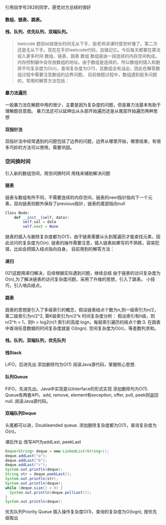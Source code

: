 引用自学号282的同学，感觉对方总结的很好

#### 数组、链表、跳表。
#### 栈、队列、优先队列、双端队列。
>leetcode 题目纠结很长时间无从下手，挺老师讲课时感觉听懂了。第二次还是无从下手。现在在手抄leetcode代码，加强记忆。今后每天都要在算法投入更多时间
数组、链表、跳表
数组
数组是由一段连续的内存空间构成，内存控制器中会存放数组的地址。由于数组是连续的，所以数组的插入和删除平均复杂度为O(n)，查询复杂度为O(1)，且数组会有溢出，因此在解答数组过程中需要注意数组的边界问题。
目前做题过程中，数组遇到挺多问题的，常用的解答方法包括：
#### 暴力法遍历
一般暴力法在解题中用的很少，主要是因为复杂度的问题，但是暴力法基本有助于理解题目意图。
暴力法还可以延伸出从头部开始遍历还是从尾部开始遍历两种思想
#### 双指针法
双指针法中经常遇到的问题包括了边界的问题，边界从哪里开始，哪里结束，有很多巧妙的方法可以使用，需要巩固。
### 空间换时间
引入新的数组空间，用空间换时间
用栈来辅助解决问题
#### 链表
链表与数组有所不同，不需要连续的内存空间，链表的next指针指向下一个元素，双向链表则额外保存了previous指针，链表的尾部指向null
```python
Class Node:      
    def __init__(self, data):      
        self.val = data       
        self.next = None   
```
链表的插入与删除复杂度都为O(1)，由于链表需要从头到尾遍历才能查找元素，因此访问的复杂度为O(n).
链表的操作需要注意，插入链表如果写的不熟练，容易犯错，比如会把插入结点指向自身。
目前用到的解答方法：

#### 递归
021这题用递归解决，后续根据实际遇到问题，继续总结
由于链表的访问复杂度为O(n),为了解决链表的访问复杂度问题，采用了升维的思想，引入了跳表。
小技巧，引入哨兵结点。
#### 跳表
跳表的思想是引入了多级索引的概念，假设链表结点个数为n,则一级索引为n/2，第二级索引为n/2^2, 第K级索引为n/2^k
时间复杂度分析：
假设索引有h级，则n/2^h = 1，则h = log2(n)1
索引的高度:logn，每层索引遍历的结点个数:3.
在跳表中查询任意数据的时间复杂度就是 O(logn).
空间复杂度为O(n)，等差数列求和。

#### 栈，队列，双端队列，优先队列
#### 栈Stack
LIFO，后进先出
添加删除均为O(1)
阅读Java源代码，掌握核心思想.

#### 队列Queue
FIFO，先进先出。Java中实现是以Interface的形式实现
添加删除均为O(1).
Queue有两套API，add, remove, element有exception, offer, poll, peek则返回null.
阅读Java源代码。

#### 双端队列Deque
头尾都可以进，Doubleended queue.
添加删除复杂度都为O(1)，查询复杂度为O(n)。

课后作业
改写API为addLast, peekLast
```java
Deque<String> deque = new LinkedList<String>();  
deque.addLast("a");  
deque.addLast("b"); 
deque.addLast("c"); 
System.out.println(deque);
String str = deque.peekLast(); 
System.out.println(str); 
System.out.println(deque);
while (deque.size() > 0) {
  System.out.println(deque.pollLast()); 
}
System.out.println(deque);
```
优先队列Priority Queue
插入操作复杂度O(1)，查询的复杂度为O(logn), 按优先级取出
